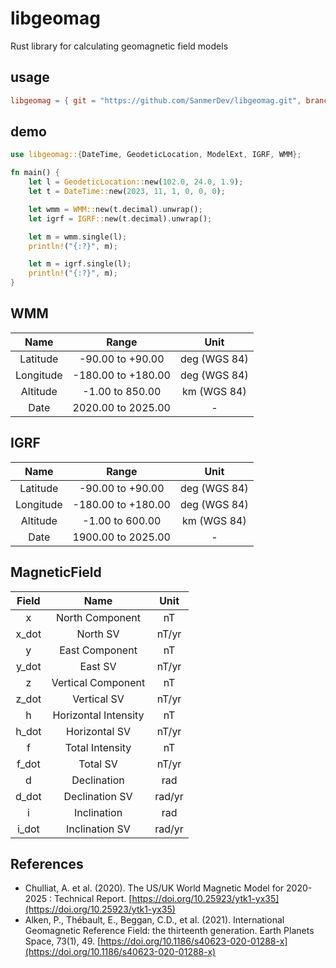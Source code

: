 # libgeomag
Rust library for calculating geomagnetic field models

## usage
```toml
libgeomag = { git = "https://github.com/SanmerDev/libgeomag.git", branch = "main" }
```

## demo
```rust
use libgeomag::{DateTime, GeodeticLocation, ModelExt, IGRF, WMM};

fn main() {
    let l = GeodeticLocation::new(102.0, 24.0, 1.9);
    let t = DateTime::new(2023, 11, 1, 0, 0, 0);

    let wmm = WMM::new(t.decimal).unwrap();
    let igrf = IGRF::new(t.decimal).unwrap();

    let m = wmm.single(l);
    println!("{:?}", m);

    let m = igrf.single(l);
    println!("{:?}", m);
}
```

## WMM
| Name     | Range              | Unit         |
|:---------:|:------------------:|:------------:|
| Latitude  | -90.00 to +90.00   | deg (WGS 84) |
| Longitude | -180.00 to +180.00 | deg (WGS 84) |
| Altitude  | -1.00 to 850.00    | km (WGS 84)  |
| Date      | 2020.00 to 2025.00 | -            |

## IGRF
| Name     | Range              | Unit         |
|:---------:|:------------------:|:------------:|
| Latitude  | -90.00 to +90.00   | deg (WGS 84) |
| Longitude | -180.00 to +180.00 | deg (WGS 84) |
| Altitude  | -1.00 to 600.00    | km (WGS 84)  |
| Date      | 1900.00 to 2025.00 | -            |

## MagneticField
| Field  | Name                | Unit   |
|:-----:|:--------------------:|:------:|
| x     | North Component      | nT     |
| x_dot | North SV             | nT/yr  |
| y     | East Component       | nT     |
| y_dot | East SV              | nT/yr  |
| z     | Vertical Component   | nT     |
| z_dot | Vertical SV          | nT/yr  |
| h     | Horizontal Intensity | nT     |
| h_dot | Horizontal SV        | nT/yr  |
| f     | Total Intensity      | nT     |
| f_dot | Total SV             | nT/yr  |
| d     | Declination          | rad    |
| d_dot | Declination SV       | rad/yr |
| i     | Inclination          | rad    |
| i_dot | Inclination SV       | rad/yr |

## References
- Chulliat, A. et al. (2020). The US/UK World Magnetic Model for 2020-2025 : Technical Report. [https://doi.org/10.25923/ytk1-yx35](https://doi.org/10.25923/ytk1-yx35)
- Alken, P., Thébault, E., Beggan, C.D., et al. (2021). International Geomagnetic Reference Field: the thirteenth generation. Earth Planets Space, 73(1), 49. [https://doi.org/10.1186/s40623-020-01288-x](https://doi.org/10.1186/s40623-020-01288-x)
